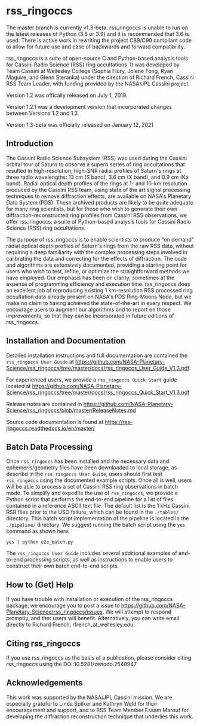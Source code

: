 # rss_ringoccs
The master branch is currently v1.3-beta. rss_ringoccs is unable to run on the
latest releases of Python (3.8 or 3.9) and it is recommended that 3.6 is used.
There is active work in rewriting the project C89/C90 compliant code to allow
for future use and ease of backwards and forward compatibility.

rss_ringoccs is a suite of open-source C and Python-based analysis tools for
Cassini Radio Science (RSS) ring occultations. It was developed by Team Cassini
at Wellesley College (Sophia Flury, Jolene Fong, Ryan Maguire, and Glenn
Steranka) under the direction of Richard French, Cassini RSS Team Leader, with
funding provided by the NASA/JPL Cassini project.

Version 1.2 was offically released on July 1, 2019.

Version 1.2.1 was a development version that incorporated changes between
Versions 1.2 and 1.3.

Version 1.3-beta was officially released on January 12, 2021

## Introduction
The Cassini Radio Science Subsystem (RSS) was used during the Cassini orbital
tour of Saturn to observe a superb series of ring occultations that resulted in
high-resolution, high-SNR radial profiles of Saturn's rings at three radio
wavelengths: 13 cm (S band), 3.6 cm (X band), and 0.9 cm (Ka band). Radial
optical depth profiles of the rings at 1- and 10-km resolution produced by the
Cassini RSS team, using state of the art signal processing techniques to remove
diffraction effects, are available on NASA's Planetary Data System (PDS). These
archived products are likely to be quite adequate for many ring scientists, but
for those who wish to generate their own diffraction-reconstructed ring profiles
from Cassini RSS observations, we offer rss_ringoccs: a suite of Python-based
analysis tools for Cassini Radio Science (RSS) ring occultations.

The purpose of rss_ringoccs is to enable scientists to produce "on demand"
radial optical depth profiles of Saturn's rings from the raw RSS data, without
requiring a deep familiarity with the complex processing steps involved in
calibrating the data and correcting for the effects of diffraction. The code
and algorithms are extensively documented, providing a starting point for users
who wish to test, refine, or optimize the straightforward methods we have
employed. Our emphasis has been on clarity, sometimes at the expense of
programming efficiency and execution time. rss_ringoccs does an excellent job
of reproducing existing 1 km-resolution RSS processed ring occultation data
already present on NASA's PDS Ring-Moons Node, but we make no claim to having
achieved the state-of-the-art in every respect. We encourage users to augment
our algorithms and to report on those improvements, so that they can be
incorporated in future editions of rss_ringoccs.

## Installation and Documentation
Detailed installation instructions and full documentation are contained the
`rss_ringoccs User Guide` at https://github.com/NASA-Planetary-Science/rss_ringoccs/tree/master/docs/rss_ringoccs_User_Guide_V1.3.pdf.

For experienced users, we provide a `rss_ringoccs Quick Start` guide located at
https://github.com/NASA-Planetary-Science/rss_ringoccs/tree/master/docs/rss_ringoccs_Quick_Start_V1.3.pdf

Release notes are contained in
https://github.com/NASA-Planetary-Science/rss_ringoccs/blob/master/ReleaseNotes.md

Source code documentation is found at
https://rss-ringoccs.readthedocs.io/en/master/

## Batch Data Processing
Once `rss_ringoccs` has been installed and the necessary data and
ephemeris/geometry files have been downloaded to local storage, as describd in
the `rss_ringoccs User Guide`, users should first test `rss_ringoccs` using the
documented example scripts. Once all is well, users will be able to process a
set of Cassini RSS ring observations in batch mode. To simplify and expedite the
use of `rss_ringoccs`, we provide a Python script that performs the end-to-end
pipeline for a list of files contained in a reference ASCII text file. The
default list is the 1 kHz Cassini RSR files prior to the USO failure, which can
be found in the  `./tables/` directory. This batch script implementation of the
pipeline is located in the `./pipeline/` directory. We suggest running the batch
script using the `yes` command as shown here:
```cd rss_ringoccs_master/pipeline
yes | python e2e_batch.py 
```
The `rss_ringoccs User Guide` includes several additional examples of end-to-end
processing scripts, as well as instructions to enable users to construct their
own batch end-to-end scripts.

## How to (Get) Help
If you have trouble with installation or execution of the rss_ringoccs package,
we encourage you to post a issue to
https://github.com/NASA-Planetary-Science/rss_ringoccs/issues. We will attempt
to respond promptly, and ther users will benefit. Alternatively, you can write
email directly to Richard French: rfrench_at_wellesley.edu.
## Citing rss_ringoccs
If you use rss_ringoccs as the basis of a publication, please consider 
citing rss_ringoccs using the DOI:10.5281/zenodo.2548947

## Acknowledgements
This work was supported by the NASA/JPL Cassini mission. We are especially
grateful  to Linda Spilker and Kathryn Weld for their encouragement and support,
and to  RSS Team Member Essam Marouf for developing the diffraction
reconstruction technique that underlies this work.
